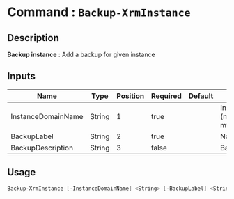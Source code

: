 ﻿# Command : `Backup-XrmInstance` 

## Description

**Backup instance** : Add a backup for given instance

## Inputs

Name|Type|Position|Required|Default|Description
----|----|--------|--------|-------|-----------
InstanceDomainName|String|1|true||Instance domain name (myinstance => myinstance.crm.dynamics1.com)
BackupLabel|String|2|true||Name of the backup
BackupDescription|String|3|false||Backup description


## Usage

```Powershell 
Backup-XrmInstance [-InstanceDomainName] <String> [-BackupLabel] <String> [[-BackupDescription] <String>] [<CommonParameters>]
``` 


